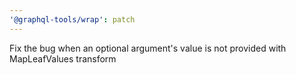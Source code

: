 ```yaml
---
'@graphql-tools/wrap': patch
---
```


Fix the bug when an optional argument's value is not provided with MapLeafValues transform

